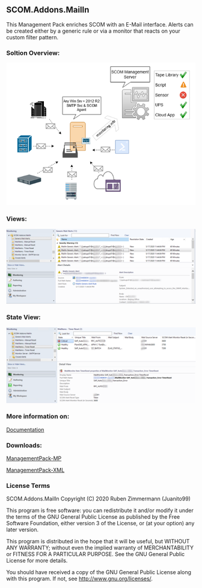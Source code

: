## SCOM.Addons.MailIn
 This Management Pack enriches SCOM with an E-Mail interface. 
 Alerts can be created either by a generic rule or via a monitor that reacts on your custom filter pattern.

### Soltion Overview:
![Solution_Overview](https://raw.githubusercontent.com/Juanito99/SCOM.Addons.MailIn/master/PicturesForGitWebSite/SolutionOverview.png)


### Views:
![GenercMail_Alerts](https://raw.githubusercontent.com/Juanito99/SCOM.Addons.MailIn/master/PicturesForGitWebSite/GenericMailAlerts.png)


### State View:
![MailItemTimerReset](https://raw.githubusercontent.com/Juanito99/SCOM.Addons.MailIn/master/PicturesForGitWebSite/MailItemTimerReset.png)




### More information on:
[Documentation](https://github.com/Juanito99/SCOM.Addons.MailIn/blob/master/Documentation/SCOMAddonsMailIn.pdf)


### Downloads:

[ManagementPack-MP](https://github.com/Juanito99/SCOM.Addons.MailIn/blob/master/SCOM.Addons.MailIn/bin/Debug/SCOM.Addons.MailIn.mpb) 

[ManagementPack-XML](https://github.com/Juanito99/SCOM.Addons.MailIn/blob/master/SCOM.Addons.MailIn/bin/Debug/SCOM.Addons.MailIn.XML) 





### License Terms

SCOM.Addons.MailIn
Copyright (C) 2020 Ruben Zimmermann (Juanito99)

This program is free software: you can redistribute it and/or modify
it under the terms of the GNU General Public License as published by
the Free Software Foundation, either version 3 of the License, or
(at your option) any later version.

This program is distributed in the hope that it will be useful,
but WITHOUT ANY WARRANTY; without even the implied warranty of
MERCHANTABILITY or FITNESS FOR A PARTICULAR PURPOSE.  See the
GNU General Public License for more details.

You should have received a copy of the GNU General Public License
along with this program.  If not, see <http://www.gnu.org/licenses/>.